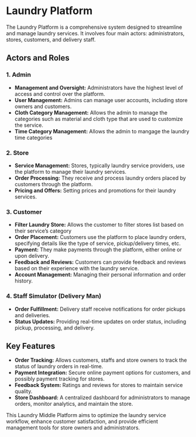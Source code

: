 # Laundry Platform

The Laundry Platform is a comprehensive system designed to streamline and manage laundry services. It involves four main actors: administrators, stores, customers, and delivery staff.

## Actors and Roles

### 1. Admin

- **Management and Oversight:** Administrators have the highest level of access and control over the platform.
- **User Management:** Admins can manage user accounts, including store owners and customers.
- **Cloth Category Management:** Allows the admin to manage the categories such as material and cloth type that are used to customize the service.
- **Time Category Management:** Allows the admin to mangage the laundry time categories

### 2. Store

- **Service Management:** Stores, typically laundry service providers, use the platform to manage their laundry services.
- **Order Processing:** They receive and process laundry orders placed by customers through the platform.
- **Pricing and Offers:** Setting prices and promotions for their laundry services.

### 3. Customer

- **Filter Laundry Store:** Allows the customer to filter stores list based on their service’s category
- **Order Placement:** Customers use the platform to place laundry orders, specifying details like the type of service, pickup/delivery times, etc.
- **Payment:** They make payments through the platform, either online or upon delivery.
- **Feedback and Reviews:** Customers can provide feedback and reviews based on their experience with the laundry service.
- **Account Management:** Managing their personal information and order history.

### 4. Staff Simulator (Delivery Man)

- **Order Fulfillment:** Delivery staff receive notifications for order pickups and deliveries.
- **Status Updates:** Providing real-time updates on order status, including pickup, processing, and delivery.

## Key Features

- **Order Tracking:** Allows customers, staffs and store owners to track the status of laundry orders in real-time.
- **Payment Integration:** Secure online payment options for customers, and possibly payment tracking for stores.
- **Feedback System:** Ratings and reviews for stores to maintain service quality.
- **Store Dashboard:** A centralized dashboard for administrators to manage orders, monitor analytics, and maintain the store.

This Laundry Middle Platform aims to optimize the laundry service workflow, enhance customer satisfaction, and provide efficient management tools for store owners and administrators.
